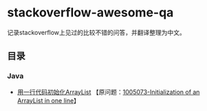 # stackoverflow-awesome-qa
记录stackoverflow上见过的比较不错的问答，并翻译整理为中文。

## 目录

### Java

- [用一行代码初始化ArrayList](Java/Initialization-of-an-ArrayList-in-one-line.md) 【原问题：[1005073-Initialization of an ArrayList in one line](https://stackoverflow.com/questions/1005073/initialization-of-an-arraylist-in-one-line)】